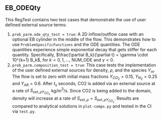 ## EB\_ODEQty
This RegTest contains two test cases that demonstrate the use of user defined external source terms:
1. `prob_parm.ode_qty_test = true`: A 2D inflow/outflow case with an optional EB cylinder in the middle of the flow. This demonstrates how to use `ProblemSpecificFunctions` and the ODE quantities.  The ODE quantities experience simple exponential decay that gets stiffer for each quantity.  Specifically, $\frac{\partial B_k}{\partial t} = \gamma \cdot 10^{k+1} B_k$, for $k = 0, 1,\dots,$ NUM_ODE and $\gamma < 0$.
2. `prob_parm.composition_test = true`:  This case tests the implementation of the user defined external sources for density, $\rho$, and the species $Y_m$.  The flow is set to zero with initial mass fractions $Y_{CO_2} = 0.15$, $Y_{N_2} = 0.25$ and $Y_{AR} = 0.6$.  After $t_s$ seconds, CO2 is added via an external source at a rate of $S_{ext,\rho Y_{CO_2}}$ kg/m$^3$/s.  Since CO2 is being added to the domain, density will increase at a rate of $S_{ext,\rho} = S_{ext,\rho Y_{CO_2}}$.  Results are compared to analytical solutions in `plot-comps.py` and tested in the CI via `test.py`.
